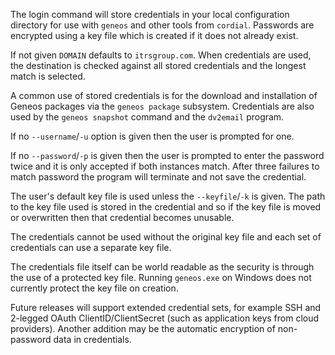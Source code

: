 The login command will store credentials in your local configuration
directory for use with `geneos` and other tools from `cordial`.
Passwords are encrypted using a key file which is created if it does
not already exist.

If not given `DOMAIN` defaults to `itrsgroup.com`. When
credentials are used, the destination is checked against all stored
credentials and the longest match is selected.

A common use of stored credentials is for the download and
installation of Geneos packages via the `geneos package` subsystem.
Credentials are also used by the `geneos snapshot` command and the
`dv2email` program.

If no `--username`/`-u` option is given then the user is prompted for one.

If no `--password`/`-p` is given then the user is prompted to enter
the password twice and it is only accepted if both instances match.
After three failures to match password the program will terminate and
not save the credential.

The user's default key file is used unless the `--keyfile`/`-k` is
given. The path to the key file used is stored in the credential and
so if the key file is moved or overwritten then that credential
becomes unusable.

The credentials cannot be used without the original key file and each
set of credentials can use a separate key file.

The credentials file itself can be world readable as the security is
through the use of a protected key file. Running `geneos.exe` on
Windows does not currently protect the key file on creation.

Future releases will support extended credential sets, for example
SSH and 2-legged OAuth ClientID/ClientSecret (such as application
keys from cloud providers). Another addition may be the automatic
encryption of non-password data in credentials.
